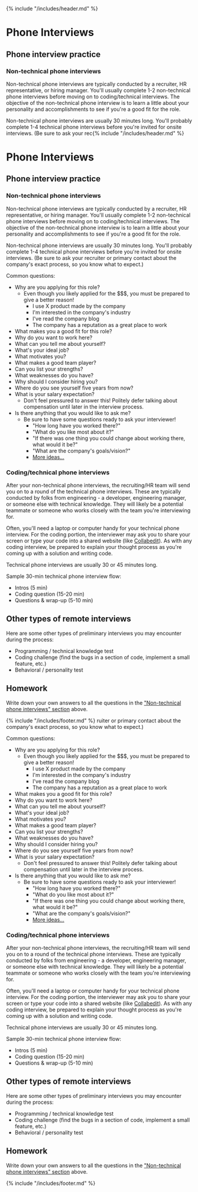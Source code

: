 {% include "/includes/header.md" %}

# Phone Interviews

## Phone interview practice

### Non-technical phone interviews

Non-technical phone interviews are typically conducted by a recruiter, HR representative, or hiring manager. You'll usually complete 1-2 non-technical phone interviews before moving on to coding/technical interviews. The objective of the non-technical phone interview is to learn a little about your personality and accomplishments to see if you're a good fit for the role.

Non-technical phone interviews are usually 30 minutes long. You'll probably complete 1-4 technical phone interviews before you're invited for onsite interviews. (Be sure to ask your rec{% include "/includes/header.md" %}

# Phone Interviews

## Phone interview practice

### Non-technical phone interviews

Non-technical phone interviews are typically conducted by a recruiter, HR representative, or hiring manager. You'll usually complete 1-2 non-technical phone interviews before moving on to coding/technical interviews. The objective of the non-technical phone interview is to learn a little about your personality and accomplishments to see if you're a good fit for the role.

Non-technical phone interviews are usually 30 minutes long. You'll probably complete 1-4 technical phone interviews before you're invited for onsite interviews. (Be sure to ask your recruiter or primary contact about the company's exact process, so you know what to expect.)

Common questions:

* Why are you applying for this role?
  * Even though you likely applied for the $$$, you must be prepared to give a better reason!
    * I use X product made by the company
    * I'm interested in the company's industry
    * I've read the company blog
    * The company has a reputation as a great place to work
* What makes you a good fit for this role?
* Why do you want to work here?
* What can you tell me about yourself?
* What's your ideal job?
* What motivates you?
* What makes a good team player?
* Can you list your strengths?
* What weaknesses do you have?
* Why should I consider hiring you?
* Where do you see yourself five years from now?
* What is your salary expectation?
  * Don't feel pressured to answer this! Politely defer talking about compensation until later in the interview process.
* Is there anything that you would like to ask me?
  * Be sure to have some questions ready to ask your interviewer!
    * "How long have you worked there?"
    * "What do you like most about it?"
    * "If there was one thing you could change about working there, what would it be?"
    * "What are the company's goals/vision?"
    * [More ideas...](https://www.newtechnorthwest.com/how-to-interview-your-interviewer-6-tips-for-nailing-this-overlooked-step-in-getting-hired/)

### Coding/technical phone interviews

After your non-technical phone interviews, the recruiting/HR team will send you on to a round of the technical phone interviews. These are typically conducted by folks from engineering - a developer, engineering manager, or someone else with technical knowledge. They will likely be a potential teammate or someone who works closely with the team you're interviewing for.

Often, you'll need a laptop or computer handy for your technical phone interview. For the coding portion, the interviewer may ask you to share your screen or type your code into a shared website (like [Collabedit](http://collabedit.com/)). As with any coding interview, be prepared to explain your thought process as you're coming up with a solution and writing code.

Technical phone interviews are usually 30 or 45 minutes long.

Sample 30-min technical phone interview flow:
* Intros (5 min)
* Coding question (15-20 min)
* Questions & wrap-up (5-10 min)

## Other types of remote interviews

Here are some other types of preliminary interviews you may encounter during the process:
* Programming / technical knowledge test
* Coding challenge (find the bugs in a section of code, implement a small feature, etc.)
* Behavioral / personality test

## Homework 

Write down your own answers to all the questions in the ["Non-technical phone interviews" section](https://alumni.austincodingacademy.com/_book/2019-summer/5-phone-interview.html#non-technical-phone-interviews) above.

{% include "/includes/footer.md" %}
ruiter or primary contact about the company's exact process, so you know what to expect.)

Common questions:

* Why are you applying for this role?
  * Even though you likely applied for the $$$, you must be prepared to give a better reason!
    * I use X product made by the company
    * I'm interested in the company's industry
    * I've read the company blog
    * The company has a reputation as a great place to work
* What makes you a good fit for this role?
* Why do you want to work here?
* What can you tell me about yourself?
* What's your ideal job?
* What motivates you?
* What makes a good team player?
* Can you list your strengths?
* What weaknesses do you have?
* Why should I consider hiring you?
* Where do you see yourself five years from now?
* What is your salary expectation?
  * Don't feel pressured to answer this! Politely defer talking about compensation until later in the interview process.
* Is there anything that you would like to ask me?
  * Be sure to have some questions ready to ask your interviewer!
    * "How long have you worked there?"
    * "What do you like most about it?"
    * "If there was one thing you could change about working there, what would it be?"
    * "What are the company's goals/vision?"
    * [More ideas...](https://www.newtechnorthwest.com/how-to-interview-your-interviewer-6-tips-for-nailing-this-overlooked-step-in-getting-hired/)

### Coding/technical phone interviews

After your non-technical phone interviews, the recruiting/HR team will send you on to a round of the technical phone interviews. These are typically conducted by folks from engineering - a developer, engineering manager, or someone else with technical knowledge. They will likely be a potential teammate or someone who works closely with the team you're interviewing for.

Often, you'll need a laptop or computer handy for your technical phone interview. For the coding portion, the interviewer may ask you to share your screen or type your code into a shared website (like [Collabedit](http://collabedit.com/)). As with any coding interview, be prepared to explain your thought process as you're coming up with a solution and writing code.

Technical phone interviews are usually 30 or 45 minutes long.

Sample 30-min technical phone interview flow:
* Intros (5 min)
* Coding question (15-20 min)
* Questions & wrap-up (5-10 min)

## Other types of remote interviews

Here are some other types of preliminary interviews you may encounter during the process:
* Programming / technical knowledge test
* Coding challenge (find the bugs in a section of code, implement a small feature, etc.)
* Behavioral / personality test

## Homework

Write down your own answers to all the questions in the ["Non-technical phone interviews" section](https://alumni.austincodingacademy.com/_book/2019-summer/5-phone-interview.html#non-technical-phone-interviews) above.

{% include "/includes/footer.md" %}
